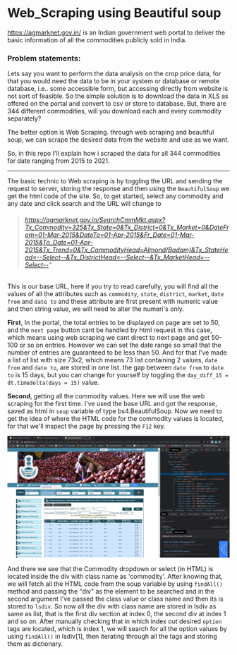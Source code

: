# Web_Scraping using Beautiful soup

https://agmarknet.gov.in/ is an Indian government web portal to deliver the basic information of all the commodities publicly sold in India.

### Problem statements:
Lets say you want to perform the data analysis on the crop price data, for that you would need the data to be in your system or database or remote database, i.e.. some accessible form, but accessing directly from website is not sort of feasible. So the simple solution is to download the data in XLS as offered on the portal and convert to csv or store to database. But, there are 344 different commodities, will you download each and every commodity separately?

The better option is Web Scraping. through web scraping and beautiful soup, we can scrape the desired data from the website and use as we want.

So, in this repo I'll explain how i scraped the data for all 344 commodities for date ranging from 2015 to 2021.

---

The basic technic to Web scraping is by toggling the URL and sending the request to server, storing the response and then using the `BeautifulSoup` we get the html code of the site. So, to get started, select any commodity and any date and click search and the URL will change to
> ###### https://agmarknet.gov.in/SearchCmmMkt.aspx?Tx_Commodity=325&Tx_State=0&Tx_District=0&Tx_Market=0&DateFrom=01-Mar-2015&DateTo=01-Apr-2015&Fr_Date=01-Mar-2015&To_Date=01-Apr-2015&Tx_Trend=0&Tx_CommodityHead=Almond(Badam)&Tx_StateHead=--Select--&Tx_DistrictHead=--Select--&Tx_MarketHead=--Select--"

This is our base URL, here if you try to read carefully, you will find all the values of all the attributes such as `commodity`, `state`, `district`, `market`, `date from` and `date to` and these attribute are first present with numeric value and then string value, we will need to alter the numeri's only.


**First**, In the portal, the total entries to be displayed on page are set to 50, and the `next page` button cant be handled by html request in this case, which means using web scraping we cant direct to next page and get 50-100 or so on entries. However we can set the date range so small that the number of entries are guaranteed to be less than 50. And for that I've made a list of list with size 73x2, which means 73 list containing 2 values, `date from` and `date to`, are stored in one list. the gap between `date from` to `date to` is 15 days, but you can change for yourself by toggling the `day_diff_15 = dt.timedelta(days = 15)` value.

**Second**, getting all the commodity values. Here we will use the web scraping for the first time. I've used the base URL and got the response, saved as html in `soup` variable of type bs4.BeautifulSoup. Now we need to get the idea of where the HTML code for the commodity values is located, for that we'll inspect the page by pressing the `F12` key.

![](images/agmarknet.png)

And there we see that the Commodity dropdown or select (in HTML) is located inside the div with class name as 'commodity'. After knowing that, we will fetch all the HTML code from the soup variable by using `findAll()` method and passing the "div" as the element to be searched and in the second argument I've passed the class value or class name and then its is stored to `lsdiv`. So now all the div with class name are stored in lsdiv as same as list, that is the first div section at index 0, the second div at index 1 and so on. After manually checking that in which index out desired `option` tags are located, which is index 1, we will search for all the option values by using `findAll()` in lsdiv[1], then iterating through all the tags and storing them as dictionary.
